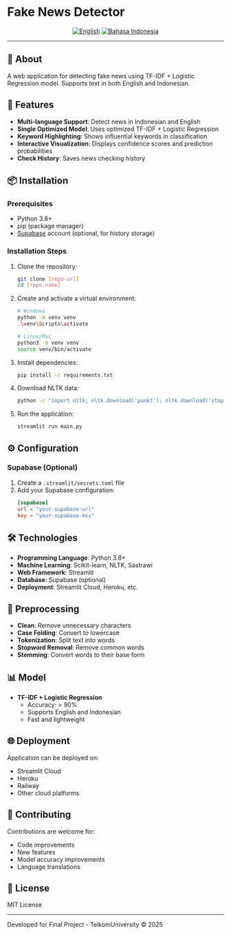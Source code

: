 # Fake News Detector

<div align="center">
  <a href="#english"><img src="https://img.shields.io/badge/English-4285F4?style=for-the-badge&logo=google-translate&logoColor=white" alt="English"></a>
  <a href="#indonesian"><img src="https://img.shields.io/badge/Bahasa_Indonesia-FF5722?style=for-the-badge&logo=google-translate&logoColor=white" alt="Bahasa Indonesia"></a>
</div>

---

<div id="english">

## 🌟 About

A web application for detecting fake news using TF-IDF + Logistic Regression model. Supports text in both English and Indonesian.

## 🚀 Features

- **Multi-language Support**: Detect news in Indonesian and English
- **Single Optimized Model**: Uses optimized TF-IDF + Logistic Regression
- **Keyword Highlighting**: Shows influential keywords in classification
- **Interactive Visualization**: Displays confidence scores and prediction probabilities
- **Check History**: Saves news checking history

## 📦 Installation

### Prerequisites
- Python 3.8+
- pip (package manager)
- [Supabase](https://supabase.com) account (optional, for history storage)

### Installation Steps

1. Clone the repository:
   ```bash
   git clone [repo-url]
   cd [repo-name]
   ```

2. Create and activate a virtual environment:
   ```bash
   # Windows
   python -m venv venv
   .\venv\Scripts\activate
   
   # Linux/Mac
   python3 -m venv venv
   source venv/bin/activate
   ```

3. Install dependencies:
   ```bash
   pip install -r requirements.txt
   ```

4. Download NLTK data:
   ```bash
   python -c "import nltk; nltk.download('punkt'); nltk.download('stopwords'); nltk.download('wordnet')"
   ```

5. Run the application:
   ```bash
   streamlit run main.py
   ```

## ⚙️ Configuration

### Supabase (Optional)
1. Create a `.streamlit/secrets.toml` file
2. Add your Supabase configuration:
   ```toml
   [supabase]
   url = "your-supabase-url"
   key = "your-supabase-key"
   ```

## 🛠️ Technologies

- **Programming Language**: Python 3.8+
- **Machine Learning**: Scikit-learn, NLTK, Sastrawi
- **Web Framework**: Streamlit
- **Database**: Supabase (optional)
- **Deployment**: Streamlit Cloud, Heroku, etc.

## 🔧 Preprocessing

- **Clean**: Remove unnecessary characters
- **Case Folding**: Convert to lowercase
- **Tokenization**: Split text into words
- **Stopword Removal**: Remove common words
- **Stemming**: Convert words to their base form

## 📊 Model

- **TF-IDF + Logistic Regression**
  - Accuracy: > 90%
  - Supports English and Indonesian
  - Fast and lightweight

## 🌐 Deployment

Application can be deployed on:
- Streamlit Cloud
- Heroku
- Railway
- Other cloud platforms

## 🤝 Contributing

Contributions are welcome for:
- Code improvements
- New features
- Model accuracy improvements
- Language translations

## 📄 License

MIT License

---

Developed for Final Project - TelkomUniversity © 2025

</div>

<div id="indonesian" style="display: none;">

## 🌟 Tentang

Aplikasi web untuk deteksi berita palsu (fake news) menggunakan model TF-IDF + Logistic Regression. Mendukung teks dalam Bahasa Indonesia dan Inggris.

## 🚀 Fitur Utama

- **Dukungan Multi-bahasa**: Deteksi berita dalam Bahasa Indonesia dan Inggris
- **Model Tunggal**: Menggunakan TF-IDF + Logistic Regression yang telah dioptimalkan
- **Highlight Kata Kunci**: Menampilkan kata-kata kunci yang berpengaruh dalam keputusan klasifikasi
- **Visualisasi Interaktif**: Menampilkan confidence score dan probabilitas prediksi
- **Riwayat Pengecekan**: Menyimpan riwayat pengecekan berita

## 📦 Instalasi

### Persyaratan
- Python 3.8+
- pip (package manager)
- Akun [Supabase](https://supabase.com) (opsional, untuk penyimpanan riwayat)

### Langkah-langkah Instalasi

1. Clone repository ini:
   ```bash
   git clone [repo-url]
   cd [repo-name]
   ```

2. Buat dan aktifkan environment virtual:
   ```bash
   # Windows
   python -m venv venv
   .\venv\Scripts\activate
   
   # Linux/Mac
   python3 -m venv venv
   source venv/bin/activate
   ```

3. Install dependensi:
   ```bash
   pip install -r requirements.txt
   ```

4. Download data NLTK:
   ```bash
   python -c "import nltk; nltk.download('punkt'); nltk.download('stopwords'); nltk.download('wordnet')"
   ```

5. Jalankan aplikasi:
   ```bash
   streamlit run main.py
   ```

## ⚙️ Konfigurasi

### Supabase (Opsional)
1. Buat file `.streamlit/secrets.toml`
2. Tambahkan konfigurasi Supabase:
   ```toml
   [supabase]
   url = "your-supabase-url"
   key = "your-supabase-key"
   ```

## 🛠️ Teknologi

- **Bahasa Pemrograman**: Python 3.8+
- **Machine Learning**: Scikit-learn, NLTK, Sastrawi
- **Web Framework**: Streamlit
- **Database**: Supabase (opsional)
- **Deployment**: Streamlit Cloud, Heroku, dll.

## 🔧 Preprocessing

- **Bersihkan**: Menghapus karakter tidak perlu
- **Case Folding**: Mengubah ke huruf kecil
- **Tokenisasi**: Memecah teks menjadi kata-kata
- **Stopword Removal**: Menghapus kata umum
- **Stemming**: Mengubah kata ke bentuk dasarnya

## 📊 Model

- **TF-IDF + Logistic Regression**
  - Akurasi: > 90%
  - Mendukung Bahasa Indonesia dan Inggris
  - Cepat dan ringan

## 🌐 Deployment

Aplikasi dapat di-deploy di:
- Streamlit Cloud
- Heroku
- Railway
- Platform cloud lainnya

## 🤝 Berkontribusi

Kontribusi terbuka untuk:
- Perbaikan kode
- Penambahan fitur
- Peningkatan akurasi model
- Terjemahan bahasa

## 📜 Lisensi

MIT License

---

An application for detecting fake news using machine learning models with a Streamlit interface.

## 🚀 Features

- Automatic news extraction from various news websites
- Fake news detection using machine learning models
- Multi-language support (English and Indonesian)
- Interactive user interface
- Prediction result visualization
- Checking history

## 🛠️ Technologies

- **Programming Language**: Python 3.8+
- **Machine Learning**: Scikit-learn, NLTK, Sastrawi
- **Web Framework**: Streamlit
- **Database**: Supabase (optional)
- **Deployment**: Streamlit Cloud, Heroku, etc.

## 🔧 Preprocessing

- **Clean**: Remove unnecessary characters
- **Case Folding**: Convert to lowercase
- **Tokenization**: Split text into words
- **Stopword Removal**: Remove common words
- **Stemming**: Convert words to their base form

## 📊 Models

- **TF-IDF + Logistic Regression**
  - Accuracy: > 90%
  - Supports English and Indonesian
  - Fast and lightweight

## 🌐 Deployment

Application can be deployed on:
- Streamlit Cloud
- Heroku
- Railway
- Other cloud platforms

## 🤝 Contributing

Contributions are welcome for:
- Code improvements
- New features
- Model accuracy improvements
- Language translations

## 📄 License

MIT License

---

Dikembangkan untuk Tugas Akhir - TelkomUniversity 2025

<div id="indonesian" style="display: none;">

# News Scraper & Detektor Berita Palsu

Aplikasi untuk mendeteksi berita palsu menggunakan model machine learning dengan antarmuka Streamlit.

## 🚀 Fitur

- Ekstraksi berita otomatis dari berbagai situs berita
- Deteksi berita palsu menggunakan model machine learning
- Dukungan multi-bahasa (Indonesia dan Inggris)
- Antarmuka pengguna yang interaktif
- Visualisasi hasil prediksi
- Riwayat pengecekan

## 🛠️ Teknologi

- **Bahasa Pemrograman**: Python 3.8+
- **Machine Learning**: Scikit-learn, NLTK, Sastrawi
- **Web Framework**: Streamlit
- **Database**: Supabase (opsional)
- **Deployment**: Streamlit Cloud, Heroku, dll.

## 🔧 Preprocessing

- **Bersihkan**: Menghapus karakter tidak perlu
- **Case Folding**: Mengubah ke huruf kecil
- **Tokenisasi**: Memecah teks menjadi kata-kata
- **Stopword Removal**: Menghapus kata umum
- **Stemming**: Mengubah kata ke bentuk dasarnya

## 📊 Model

- **TF-IDF + Logistic Regression**
  - Akurasi: > 90%
  - Mendukung Bahasa Indonesia dan Inggris
  - Cepat dan ringan

## 🌐 Deployment

Aplikasi dapat di-deploy di:
- Streamlit Cloud
- Heroku
- Railway
- Platform cloud lainnya

## 🤝 Berkontribusi

Kontribusi terbuka untuk:
- Perbaikan kode
- Penambahan fitur
- Peningkatan akurasi model
- Terjemahan bahasa

## 📄 License

MIT License

</div>

<div align="center">
  <a href="#english" class="lang-btn" style="padding: 8px 16px; margin: 0 5px; background: #4CAF50; color: white; text-decoration: none; border-radius: 4px;">English</a>
  <a href="#indonesia" class="lang-btn" style="padding: 8px 16px; margin: 0 5px; background: #4CAF50; color: white; text-decoration: none; border-radius: 4px;">Bahasa Indonesia</a>
</div>

<script>
  // Show language based on priority: URL hash > saved preference > default to English
  if (window.location.hash && ['english', 'indonesia'].includes(window.location.hash.substring(1))) {
    showLanguage(window.location.hash.substring(1));
  } else {
    showLanguage('english'); // Default to English
  }
  
  // Add click handlers to language buttons
  document.querySelectorAll('.lang-btn').forEach(btn => {
    btn.addEventListener('click', function(e) {
      e.preventDefault();
      const lang = this.getAttribute('href').substring(1);
      showLanguage(lang);
    });
  });
  
  function showLanguage(lang) {
    if (lang === 'english') {
      document.getElementById('indonesian').style.display = 'none';
    } else if (savedLang && ['english', 'indonesia'].includes(savedLang)) {
      showLanguage(savedLang);
    } else {
      showLanguage('english'); // Default to English
    }
    
    // Add click handlers to language buttons
    document.querySelectorAll('.lang-btn').forEach(btn => {
      btn.addEventListener('click', function(e) {
        e.preventDefault();
        const lang = this.getAttribute('href').substring(1);
        showLanguage(lang);
      });
    });
  };
</script>

<!-- CSS for better styling -->
<style>
  .lang-btn {
    display: inline-block;
    padding: 8px 16px;
    margin: 0 5px;
    background: #4CAF50;
    color: white;
    text-decoration: none;
    border-radius: 4px;
    transition: background-color 0.3s;
  }
  
  .lang-btn:hover {
    background: #45a049;
  }
  
  /* Make sure the language selector stays at the top */
  body > div:first-child {
    margin-bottom: 2em;
  }
</style>
